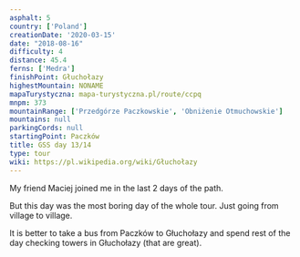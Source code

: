 ```yaml
---
asphalt: 5
country: ['Poland']
creationDate: '2020-03-15'
date: "2018-08-16"
difficulty: 4
distance: 45.4
ferns: ['Medra']
finishPoint: Głuchołazy
highestMountain: NONAME
mapaTurystyczna: mapa-turystyczna.pl/route/ccpq
mnpm: 373
mountainRange: ['Przedgórze Paczkowskie', 'Obniżenie Otmuchowskie']
mountains: null
parkingCords: null
startingPoint: Paczków
title: GSS day 13/14
type: tour
wiki: https://pl.wikipedia.org/wiki/Głuchołazy
---
```


My friend Maciej joined me in the last 2 days of the path.

But this day was the most boring day of the whole tour. Just going from village to village.

It is better to take a bus from Paczków to Głuchołazy and spend rest of the day checking towers in Głuchołazy (that are great).
